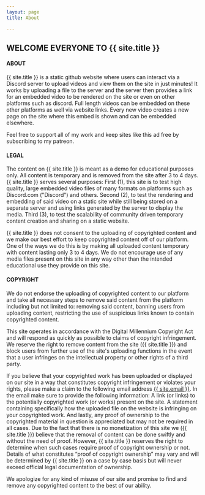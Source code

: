 ```yaml
---
layout: page
title: About

---
```


## WELCOME EVERYONE TO {{ site.title }}

#### ABOUT 

{{ site.title }} is a static github website where users can interact via a Discord server to upload videos and view them on the site in just minutes! It works by uploading a file to the server and the server then provides a link for an embedded video to be rendered on the site or even on other platforms such as discord. Full length videos can be embedded on these other platforms as well via website links. Every new video creates a new page on the site where this embed is shown and can be embedded elsewhere. 

Feel free to support all of my work and keep sites like this ad free by subscribing to my patreon.

#### LEGAL

The content on {{ site.title }} is meant as a demo for educational purposes only. All content is temporary and is removed from the site after 3 to 4 days. {{ site.title }} serves several purposes: 
	First (1), this site is to test high quality, large embedded video files of many formats on platforms such as Discord.com ("Discord") and others.
	Second (2), to test the rendering and embedding of said video on a static site while still being stored on a separate server and using links generated by the server to display the media. 
Third (3), to test the scalability of community driven temporary content creation and sharing on a static website.

{{ site.title }} does not consent to the uploading of copyrighted content and we make our best effort to keep copyrighted content off of our platform. One of the ways we do this is by making all uploaded content temporary with content lasting only 3 to 4 days. We do not encourage use of any media files present on this site in any way other than the intended educational use they provide on this site.

#### COPYRIGHT

We do not endorse the uploading of copyrighted content to our platform and take all necessary steps to remove said content from the platform including but not limited to: removing said content, banning users from uploading content, restricting the use of suspicious links known to contain copyrighted content.

This site operates in accordance with the Digital Millennium Copyright Act and will respond as quickly as possible to claims of copyright infringement. We reserve the right to remove content from the site ({{ site.title }}) and block users from further use of the site's uploading functions in the event that a user infringes on the intellectual property or other rights of a third party.

If you believe that your copyrighted work has been uploaded or displayed on our site in a way that constitutes copyright infringement or violates your rights, please make a claim to the following email address <a href="mailto:{{ site.email }}">{{ site.email }}</a>. In the email make sure to provide the following information:
A link (or links) to the potentially copyrighted work (or works) present on the site.
A statement containing specifically how the uploaded file on the website is infringing on your copyrighted work.
	And lastly, any proof of ownership to the copyrighted material in question is appreciated but may not be required in all cases. Due to the fact that there is no monetization of this site we ({{ site.title }}) believe that the removal of content can be done swiftly and without the need of proof. However, {{ site.title }} reserves the right to determine when such cases require proof of copyright ownership or not. Details of what constitutes “proof of copyright ownership” may vary and will be determined by {{ site.title }} on a case by case basis but will never exceed official legal documentation of ownership.

We apologize for any kind of misuse of our site and promise to find and remove any copyrighted content to the best of our ability.
